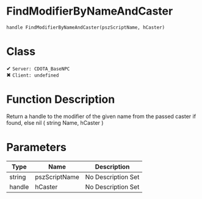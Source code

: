 # FindModifierByNameAndCaster
```
handle FindModifierByNameAndCaster(pszScriptName, hCaster)
```
# Class
✔ `Server: CDOTA_BaseNPC`  
✖ `Client: undefined`  

# Function Description
Return a handle to the modifier of the given name from the passed caster if found, else nil ( string Name, hCaster )
# Parameters
Type|Name|Description
--|--|--
string|pszScriptName|No Description Set
handle|hCaster|No Description Set
